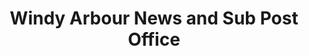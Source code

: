 ---
title: "Windy Arbour News and Sub Post Office"
url: /kenilworth/windy-arbour-news-and-sub-post-office/
shop: newsagent
---
